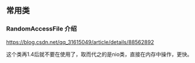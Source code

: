 ## 常用类

### RandomAccessFile 介绍

https://blog.csdn.net/qq_31615049/article/details/88562892

这个类再1.4后就不要在使用了，取而代之的是nio类，直接在内存中操作，更快。

### 